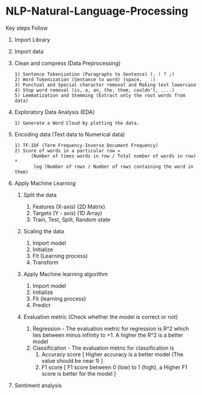 # NLP-Natural-Language-Processing
Key steps Follow
1) Import Library
2) Import data
3) Clean and compress (Data Preprocessing)
   
       1) Sentence Tokenization (Paragraphs to Sentence) (. ! ? ;)
       2) Word Tokenization (Sentance to word) (space, _ :)
       3) Punctual and Special character removal and Making text lowercase
       4) Stop word removal (is, a, an, the, them, couldn't, ....)
       5) Lemmatization and Stemming (Extract only the root words from data)
4) Exploratory Data Analysis (EDA)
   
       1) Generate a Word Cloud by plotting the data.
5) Encoding data (Text data to Numerical data)
   
       1) TF-IDF (Term Frequency-Inverse Document Frequency)
       2) Score of words in a particular row =
             (Number of times words in row / Total number of words in row) *
              log (Number of rows / Number of rows containing the word in them)
6) Apply Machine Learning
    
      1) Split the data
           1) Features (X-axis) (2D Matrix)
           2) Targets (Y - axis) (1D Array)
           3) Train, Test, Split, Random state
   
      2) Scaling the data
           1) Import model
           2) Initialize
           3) Fit (Learning process)
           4) Transform
   
      3) Apply Machine learning algorithm
           1) Import model
           2) Initialize
           3) Fit (learning process)
           4) Predict
              
      4) Evaluation metric (Check whether the model is correct or not)
         
           1) Regression - The evaluation metric for regression is R^2 which lies between minus infinity to +1.
              A higher the R^2 is a better model
           2) Classification - The evaluation metric for classification is
               1) Accuracy score [ Higher accuracy is a better model (The value should be near 1) ]
               2) F1 score [ F1 score between 0 (low) to 1 (high), a Higher F1 score is better for the model ]


7) Sentiment analysis
  
